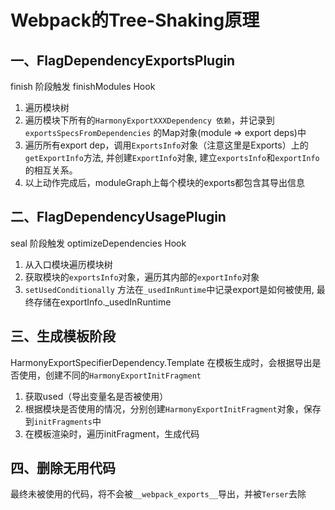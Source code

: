 # Webpack的Tree-Shaking原理


## 一、FlagDependencyExportsPlugin

finish 阶段触发 finishModules Hook

1. 遍历模块树
2. 遍历模块下所有的`HarmonyExportXXXDependency 依赖`，并记录到 `exportsSpecsFromDependencies` 的Map对象(module => export deps)中
3. 遍历所有export dep，调用`ExportsInfo`对象（注意这里是Exports）上的`getExportInfo`方法, 并创建`ExportInfo`对象, 建立`exportsInfo`和`exportInfo`的相互关系。
4. 以上动作完成后，moduleGraph上每个模块的exports都包含其导出信息



## 二、FlagDependencyUsagePlugin

seal 阶段触发 optimizeDependencies Hook

1. 从入口模块遍历模块树
2. 获取模块的`exportsInfo`对象，遍历其内部的`exportInfo`对象
3. `setUsedConditionally` 方法在`_usedInRuntime`中记录export是如何被使用, 最终存储在exportInfo._usedInRuntime

## 三、生成模板阶段
HarmonyExportSpecifierDependency.Template 在模板生成时，会根据导出是否使用，创建不同的`HarmonyExportInitFragment`

1. 获取used（导出变量名是否被使用）
2. 根据模块是否使用的情况，分别创建`HarmonyExportInitFragment`对象，保存到`initFragments`中
3. 在模板渲染时，遍历initFragment，生成代码

## 四、删除无用代码
最终未被使用的代码，将不会被`__webpack_exports__`导出，并被`Terser`去除
